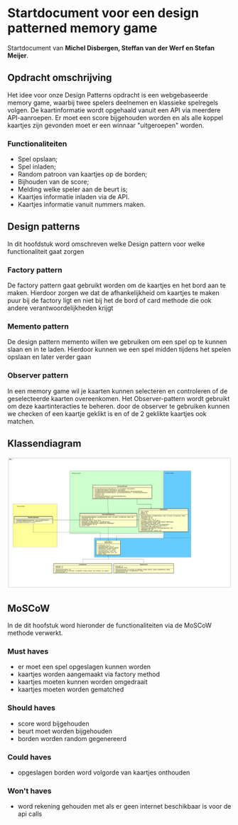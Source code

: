 # Startdocument voor een design patterned memory game

Startdocument van **Michel Disbergen, Steffan van der Werf en Stefan Meijer**.

## Opdracht omschrijving

Het idee voor onze Design Patterns opdracht is een webgebaseerde memory game, waarbij twee spelers deelnemen en klassieke spelregels volgen. De kaartinformatie wordt opgehaald vanuit een API via meerdere API-aanroepen. Er moet een score bijgehouden worden en als alle koppel kaartjes zijn gevonden moet er een winnaar "uitgeroepen" worden. 

### Functionaliteiten
- Spel opslaan;
- Spel inladen;
- Random patroon van kaartjes op de borden;
- Bijhouden van de score;
- Melding welke speler aan de beurt is;
- Kaartjes informatie inladen via de API.
- Kaartjes informatie vanuit nummers maken.

## Design patterns 
In dit hoofdstuk word omschreven welke Design pattern voor welke functionaliteit gaat zorgen

### Factory pattern
De factory pattern gaat gebruikt worden om de kaartjes en het bord aan te maken. Hierdoor zorgen we dat de afhankelijkheid om kaartjes te maken puur bij de factory ligt en niet bij het de bord of card methode die ook andere verantwoordelijkheden krijgt

### Memento pattern
De design pattern memento willen we gebruiken om een spel op te kunnen slaan en in te laden. Hierdoor kunnen we een spel midden tijdens het spelen opslaan en later verder gaan

### Observer pattern
In een memory game wil je kaarten kunnen selecteren en controleren of de geselecteerde kaarten overeenkomen. Het Observer-pattern wordt gebruikt om deze kaartinteracties te beheren. door de observer te gebruiken kunnen we checken of een kaartje geklikt is en of de 2 geklikte kaartjes ook matchen.

## Klassendiagram

![Klassendiagram](./afbeeldingen/v3/klassendiagram_v3.png "Klassendiagram")

## MoSCoW
In de dit hoofstuk word hieronder de functionaliteiten via de MoSCoW methode verwerkt.

### Must haves
- er moet een spel opgeslagen kunnen worden
- kaartjes worden aangemaakt via factory method
- kaartjes moeten kunnen worden omgedraait 
- kaartjes moeten worden gematched
### Should haves
- score word bijgehouden
- beurt moet worden bijgehouden
- borden worden random gegenereerd
### Could haves
- opgeslagen borden word volgorde van kaartjes onthouden
### Won't haves
- word rekening gehouden met als er geen internet beschikbaar is voor de api calls